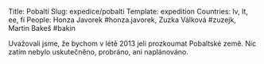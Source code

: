 Title: Pobaltí
Slug: expedice/pobalti
Template: expedition
Countries: lv, lt, ee, fi
People: Honza Javorek #honza.javorek, Zuzka Válková #zuzejk, Martin Bakeš #bakin

Uvažovali jsme, že bychom v létě 2013 jeli prozkoumat Pobaltské země. Nic zatím nebylo uskutečněno, probráno, ani naplánováno.
